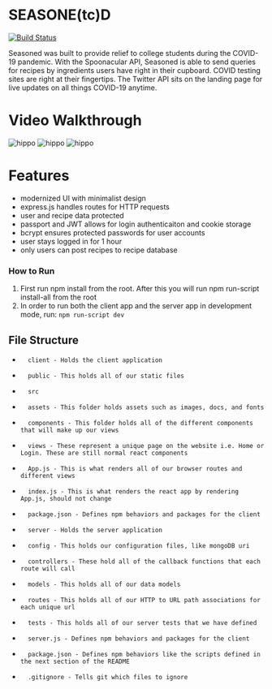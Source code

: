# SEASONE(tc)D 

[![Build Status](https://travis-ci.org/joemccann/dillinger.svg?branch=master)](https://travis-ci.org/joemccann/dillinger)

Seasoned was built to provide relief to college students during the COVID-19 pandemic. With the Spoonacular API, Seasoned is able to send queries for recipes by ingredients users have right in their cupboard. COVID testing sites are right at their fingertips. The Twitter API sits on the landing page for live updates on all things COVID-19 anytime.  



# Video Walkthrough

![hippo](https://media.giphy.com/media/kA9MowRyuxFVwAjUVY/giphy.gif)
![hippo](https://media.giphy.com/media/MKfOBOmgtvsEcBM4bT/giphy.gif)
![hippo](https://media.giphy.com/media/zvjMifqOmRfNgLMi14/giphy.gif)


# Features
- modernized UI with minimalist design
- express.js handles routes for HTTP requests
- user and recipe data protected
- passport and JWT allows for login authenticaiton and cookie storage
- bcrypt ensures protected passwords for user accounts
- user stays logged in for 1 hour
- only users can post recipes to recipe database

### How to Run
1. First run npm install from the root. After this you will run npm run-script install-all from the root 
2. In order to run both the client app and the server app in development mode, run: ```npm run-script dev```


## File Structure
-       client - Holds the client application
-       public - This holds all of our static files
-       src
-       assets - This folder holds assets such as images, docs, and fonts
-       components - This folder holds all of the different components that will make up our views
-       views - These represent a unique page on the website i.e. Home or Login. These are still normal react components
-       App.js - This is what renders all of our browser routes and different views
-       index.js - This is what renders the react app by rendering App.js, should not change
-       package.json - Defines npm behaviors and packages for the client
-       server - Holds the server application
-       config - This holds our configuration files, like mongoDB uri
-       controllers - These hold all of the callback functions that each route will call
-       models - This holds all of our data models
-       routes - This holds all of our HTTP to URL path associations for each unique url
-       tests - This holds all of our server tests that we have defined
-       server.js - Defines npm behaviors and packages for the client
-       package.json - Defines npm behaviors like the scripts defined in the next section of the README
-       .gitignore - Tells git which files to ignore